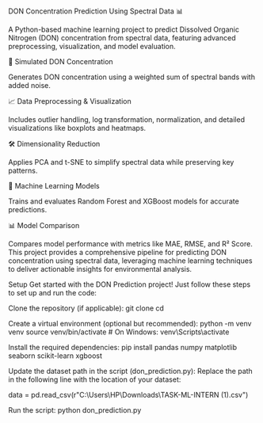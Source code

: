DON Concentration Prediction Using Spectral Data 📊


A Python-based machine learning project to predict Dissolved Organic Nitrogen (DON) concentration from spectral data, featuring advanced preprocessing, visualization, and model evaluation.

🚀 Simulated DON Concentration

Generates DON concentration using a weighted sum of spectral bands with added noise.


📈 Data Preprocessing & Visualization

Includes outlier handling, log transformation, normalization, and detailed visualizations like boxplots and heatmaps.


🛠️ Dimensionality Reduction

Applies PCA and t-SNE to simplify spectral data while preserving key patterns.


🤖 Machine Learning Models

Trains and evaluates Random Forest and XGBoost models for accurate predictions.


📊 Model Comparison

Compares model performance with metrics like MAE, RMSE, and R² Score.
This project provides a comprehensive pipeline for predicting DON concentration using spectral data, leveraging machine learning techniques to deliver actionable insights for environmental analysis.


Setup
Get started with the DON Prediction project! Just follow these steps to set up and run the code:

Clone the repository (if applicable):
git clone <repository-url>
cd <repository-name>


Create a virtual environment (optional but recommended):
python -m venv venv
source venv/bin/activate # On Windows: venv\Scripts\activate


Install the required dependencies:
pip install pandas numpy matplotlib seaborn scikit-learn xgboost


Update the dataset path in the script (don_prediction.py):
Replace the path in the following line with the location of your dataset:

data = pd.read_csv(r"C:\Users\HP\Downloads\TASK-ML-INTERN (1).csv")


Run the script:
python don_prediction.py
